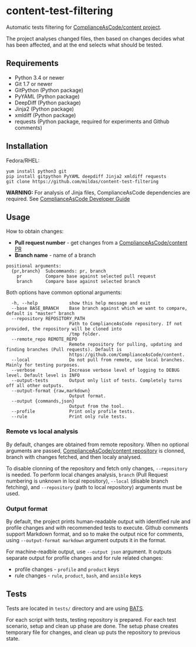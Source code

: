 # content-test-filtering
Automatic tests filtering for [ComplianceAsCode/content project](https://github.com/ComplianceAsCode/content/).

The project analyses changed files, then based on changes decides what has been affected, and at the end selects what should be tested.

## Requirements
-  Python 3.4 or newer
-  Git 1.7 or newer
-  GitPython (Python package)
-  PyYAML (Python package)
-  DeepDiff (Python package)
-  Jinja2 (Python package)
-  xmldiff (Python package)
-  requests (Python package, required for experiments and Github comments)

## Installation
Fedora/RHEL:
```
yum install python3 git
pip install gitpython PyYAML deepdiff Jinja2 xmldiff requests
git clone https://github.com/mildas/content-test-filtering
```

**WARNING:** For analysis of Jinja files, ComplianceAsCode dependencies are required. See [ComplianceAsCode Developer Guide](https://github.com/ComplianceAsCode/content/blob/master/docs/manual/developer_guide.adoc)

## Usage
How to obtain changes:
-  **Pull request number** - get changes from a [ComplianceAsCode/content PR](https://github.com/ComplianceAsCode/content/pulls)
-  **Branch name** - name of a branch
```
positional arguments:
  {pr,branch}  Subcommands: pr, branch
    pr         Compare base against selected pull request
    branch     Compare base against selected branch
```

Both options have common optional arguments:
```
  -h, --help            show this help message and exit
  --base BASE_BRANCH    Base branch against which we want to compare, default is "master" branch
  --repository REPOSITORY_PATH
                        Path to ComplianceAsCode repository. If not provided, the repository will be cloned into
                        /tmp folder.
  --remote_repo REMOTE_REPO
                        Remote repository for pulling, updating and finding branches (Pull requests). Default is
                        https://github.com/ComplianceAsCode/content.
  --local               Do not pull from remote, use local branches. Mainly for testing purposes.
  --verbose             Increase verbose level of logging to DEBUG level. Default level is INFO
  --output-tests        Output only list of tests. Completely turns off all other outputs.
  --output-format {raw,markdown}
                        Output format.
  --output {commands,json}
                        Output from the tool.
  --profile             Print only profile tests.
  --rule                Print only rule tests.
```

### Remote vs local analysis
By default, changes are obtained from remote repository. When no optional arguments are passed, [ComplianceAsCode/content repository](https://github.com/ComplianceAsCode/content/) is clonned, branch with changes fetched, and then localy analysed.

To disable clonning of the repository and fetch only changes, `--repository` is needed.
To perform local changes analysis, `branch` (Pull Request numbering is unknown in local repository), `--local` (disable branch fetching), and `--repository` (path to local repository) arguments must be used.

### Output format
By default, the project prints human-readable output with identified rule and profile changes and with recommended tests to execute. Github comments support Markdown format, and so to make the output nice for comments, using `--output-format markdown` argument outputs it in the format.

For machine-readble output, use `--output json` argument. It outputs separate output for profile changes and for rule related changes:
- profile changes - `profile` and `product` keys
- rule changes - `rule`, `product`, `bash`, and `ansible` keys

## Tests
Tests are located in `tests/` directory and are using [BATS](https://github.com/bats-core/bats-core).

For each script with tests, testing repository is prepared.
For each test scenario, setup and clean up phase are done. The setup phase creates temporary file for changes, and clean up puts the repository to previous state.

